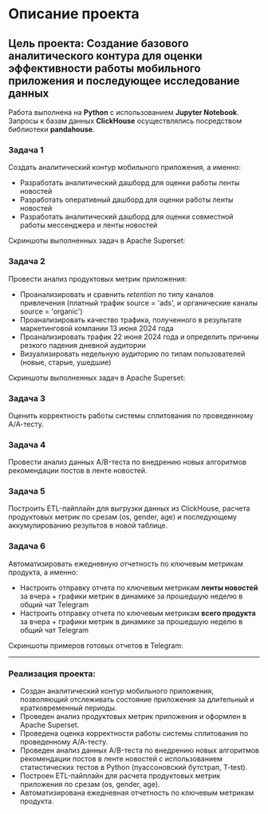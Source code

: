 # Описание проекта

## Цель проекта: Создание базового аналитического контура для оценки эффективности работы мобильного приложения и последующее исследование данных

Работа выполнена на **Python** с использованием **Jupyter Notebook**. Запросы к базам данных **ClickHouse** осуществлялись посредством библиотеки **pandahouse**.

### **Задача 1** 

Создать аналитический контур мобильного приложения, а именно:
- Разработать аналитический дашборд для оценки работы ленты новостей
- Разработать оперативный дашборд для оценки работы ленты новостей
- Разработать аналитический дашборд для оценки совместной работы мессенджера и ленты новостей

Скриншоты выполненных задач в Apache Superset:


### **Задача 2**

Провести анализ продуктовых метрик приложения:
- Проанализировать и сравнить *retention* по типу каналов привлечения (платный трафик source = 'ads', и органические каналы source = 'organic')
- Проанализировать качество трафика, полученного в результате маркетинговой компании 13 июня 2024 года
- Проанализировать трафик 22 июня 2024 года и определить причины резкого падения дневной аудитории
- Визуализировать недельную аудиторию по типам пользователей (новые, старые, ушедшие)

Скриншоты выполненных задач в Apache Superset:


### **Задача 3**

Оценить корректность работы системы сплитования по проведенному А/А-тесту.

### **Задача 4**

Провести анализ данных А/B-теста по внедрению новых алгоритмов рекомендации постов в ленте новостей.

### **Задача 5**

Построить ETL-пайплайн для выгрузки данных из ClickHouse, расчета продуктовых метрик по срезам (os, gender, age) и последующему аккумулированию результов в новой таблице.

### **Задача 6**

Автоматизировать ежедневную отчетность по ключевым метрикам продукта, а именно:
- Настроить отправку отчета по ключевым метрикам **ленты новостей** за вчера + графики метрик в динамике за прошедшую неделю в общий чат Telegram
- Настроить отправку отчета по ключевым метрикам **всего продукта** за вчера + графики метрик в динамике за прошедшую неделю в общий чат Telegram

Скриншоты примеров готовых отчетов в Telegram:


<hr>

### **Реализация проекта:**
<ul>
<li>Создан аналитический контур мобильного приложения, позволяющий отслеживать состояние приложения за длительный и кратковременный периоды.</li>
<li>Проведен анализ продуктовых метрик приложения и оформлен в Apache Superset.</li>
<li>Проведена оценка корректности работы системы сплитования по проведенному А/А-тесту.</li>
<li>Проведен анализ данных А/B-теста по внедрению новых алгоритмов рекомендации постов в ленте новостей с использованием статистических тестов в Python (пуассоновский бутстрап, T-test).</li>
<li>Построен ETL-пайплайн для расчета продуктовых метрик приложения по срезам (os, gender, age).</li>
<li>Автоматизирована ежедневная отчетность по ключевым метрикам продукта.</li>
</ul>
